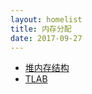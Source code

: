 ```yaml
---
layout: homelist
title: 内存分配
date: 2017-09-27
---
```


* [堆内存结构](/home/hotspot/memory-allocate/heap-memory-structure.html)
* [TLAB](/home/hotspot/memory-allocate/tlab.html)
